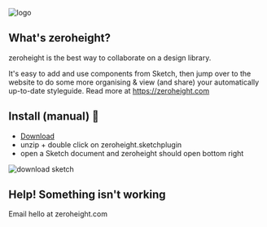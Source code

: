 ![logo](https://zeroheight.com/images/zhapp/full-logo-350.png)
## What's zeroheight?
zeroheight is the best way to collaborate on a design library. 

It's easy to add and use components from Sketch, then jump over to the website to do some more organising & view (and share) your automatically up-to-date styleguide. Read more at https://zeroheight.com

## Install (manual) 💾
* [Download](https://github.com/zeroheight/zeroheight-sketch-plugin/releases/download/1.4/zeroheight_sketchplugin.zip)
* unzip + double click on zeroheight.sketchplugin
* open a Sketch document and zeroheight should open bottom right

![download sketch](https://zeroheight.com/images/zhapp/onboarding/download_sketch.png)

## Help! Something isn't working

Email hello at zeroheight.com
